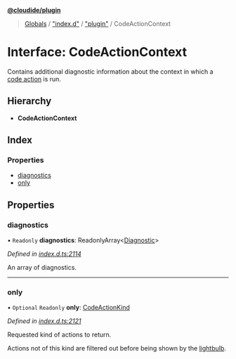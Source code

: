 **[@cloudide/plugin](../README.md)**

> [Globals](../README.md) / ["index.d"](../modules/_index_d_.md) / ["plugin"](../modules/_index_d_._plugin_.md) / CodeActionContext

# Interface: CodeActionContext

Contains additional diagnostic information about the context in which
a [code action](#CodeActionProvider.provideCodeActions) is run.

## Hierarchy

* **CodeActionContext**

## Index

### Properties

* [diagnostics](_index_d_._plugin_.codeactioncontext.md#diagnostics)
* [only](_index_d_._plugin_.codeactioncontext.md#only)

## Properties

### diagnostics

• `Readonly` **diagnostics**: ReadonlyArray\<[Diagnostic](../classes/_index_d_._plugin_.diagnostic.md)>

*Defined in [index.d.ts:2114](https://github.com/huaweicloud/cloudide-plugin-api/blob/1ab5ef8/index.d.ts#L2114)*

An array of diagnostics.

___

### only

• `Optional` `Readonly` **only**: [CodeActionKind](../classes/_index_d_._plugin_.codeactionkind.md)

*Defined in [index.d.ts:2121](https://github.com/huaweicloud/cloudide-plugin-api/blob/1ab5ef8/index.d.ts#L2121)*

Requested kind of actions to return.

Actions not of this kind are filtered out before being shown by the [lightbulb](https://code.visualstudio.com/docs/editor/editingevolved#_code-action).

